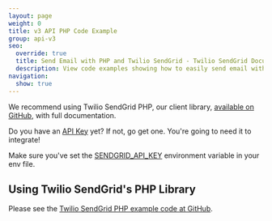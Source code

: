 ```yaml
---
layout: page
weight: 0
title: v3 API PHP Code Example
group: api-v3
seo:
  override: true
  title: Send Email with PHP and Twilio SendGrid - Twilio SendGrid Documentation | Twilio SendGrid
  description: View code examples showing how to easily send email with PHP using cURL and Twilio SendGrid. Further explore Twilio SendGrid's email sending PHP library.
navigation:
  show: true
---
```

<call-out>

We recommend using Twilio SendGrid PHP, our client library, [available on GitHub](https://github.com/sendgrid/sendgrid-php), with full documentation.

</call-out>

<call-out>

Do you have an [API Key](https://app.sendgrid.com/settings/api_keys) yet? If not, go get one. You're going to need it to integrate!

Make sure you've set the [SENDGRID_API_KEY](https://github.com/sendgrid/sendgrid-php#setup-environment-variables) environment variable in your env file.

</call-out>

## Using Twilio SendGrid's PHP Library

Please see the [Twilio SendGrid PHP example code at GitHub](https://github.com/sendgrid/sendgrid-php/blob/main/USE_CASES.md#send-an-email-to-a-single-recipient).
